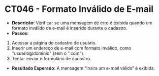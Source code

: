 # CT046 - Formato Inválido de E-mail

- **Descrição:** Verificar se uma mensagem de erro é exibida quando um formato inválido de e-mail é inserido durante o cadastro.
- **Passos:**
1. Acessar a página de cadastro de usuário.
2. Inserir um endereço de e-mail com formato inválido, como "usuario@dominio" (sem o ".com").
3. Tentar enviar o formulário de cadastro.
- **Resultado Esperado:** A mensagem “Insira um e-mail válido” é exibida.